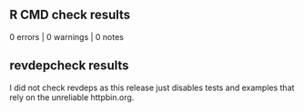 ## R CMD check results
0 errors | 0 warnings | 0 notes

## revdepcheck results

I did not check revdeps as this release just disables tests and examples that rely on the unreliable httpbin.org.
